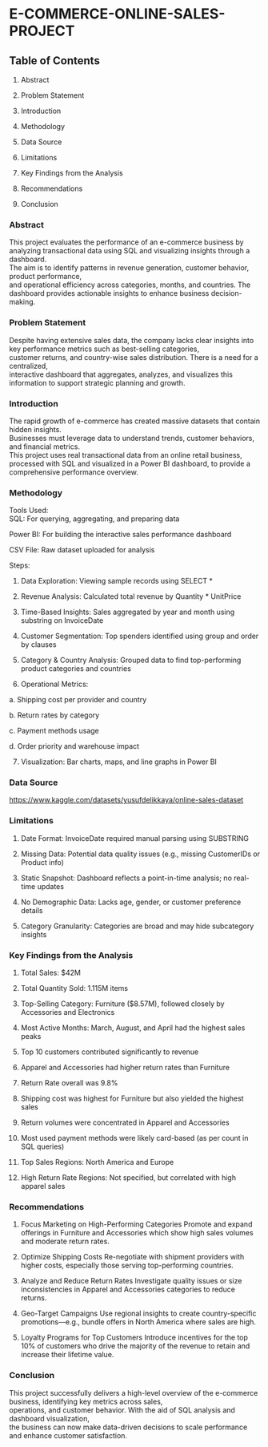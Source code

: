 # E-COMMERCE-ONLINE-SALES-PROJECT

## Table of Contents
1. Abstract<br/>

2. Problem Statement

3. Introduction

4. Methodology

5. Data Source

6. Limitations

7. Key Findings from the Analysis

8. Recommendations

9. Conclusion


### Abstract
This project evaluates the performance of an e-commerce business by analyzing transactional data using SQL and visualizing insights through a dashboard.<br/>
The aim is to identify patterns in revenue generation, customer behavior, product performance,<br/>
and operational efficiency across categories, months, and countries. The dashboard provides actionable insights to enhance business decision-making.<br/>


### Problem Statement
Despite having extensive sales data, the company lacks clear insights into key performance metrics such as best-selling categories,<br/>
customer returns, and country-wise sales distribution. There is a need for a centralized, <br/>
interactive dashboard that aggregates, analyzes, and visualizes this information to support strategic planning and growth.<br/>



### Introduction
The rapid growth of e-commerce has created massive datasets that contain hidden insights. <br/>
Businesses must leverage data to understand trends, customer behaviors, and financial metrics. <br/>
This project uses real transactional data from an online retail business, <br/>
processed with SQL and visualized in a Power BI dashboard, to provide a comprehensive performance overview.<br/>


### Methodology
Tools Used:<br/>
SQL: For querying, aggregating, and preparing data<br/>

Power BI: For building the interactive sales performance dashboard<br/>

CSV File: Raw dataset uploaded for analysis<br/>

Steps:<br/>
1. Data Exploration: Viewing sample records using SELECT *<br/>

2. Revenue Analysis: Calculated total revenue by Quantity * UnitPrice<br/>

3. Time-Based Insights: Sales aggregated by year and month using substring on InvoiceDate<br/>

4. Customer Segmentation: Top spenders identified using group and order by clauses<br/>

5. Category & Country Analysis: Grouped data to find top-performing product categories and countries<br/>

6. Operational Metrics:<br/>

a. Shipping cost per provider and country<br/>

b. Return rates by category<br/>

c. Payment methods usage<br/>

d. Order priority and warehouse impact<br/>

7. Visualization: Bar charts, maps, and line graphs in Power BI<br/>

### Data Source 
https://www.kaggle.com/datasets/yusufdelikkaya/online-sales-dataset<br/>

### Limitations
1. Date Format: InvoiceDate required manual parsing using SUBSTRING

2. Missing Data: Potential data quality issues (e.g., missing CustomerIDs or Product info)

3. Static Snapshot: Dashboard reflects a point-in-time analysis; no real-time updates

4. No Demographic Data: Lacks age, gender, or customer preference details

5. Category Granularity: Categories are broad and may hide subcategory insights


### Key Findings from the Analysis

1. Total Sales: $42M

2. Total Quantity Sold: 1.115M items

3. Top-Selling Category: Furniture ($8.57M), followed closely by Accessories and Electronics

4. Most Active Months: March, August, and April had the highest sales peaks

5. Top 10 customers contributed significantly to revenue

6. Apparel and Accessories had higher return rates than Furniture

7. Return Rate overall was 9.8%

8. Shipping cost was highest for Furniture but also yielded the highest sales

9. Return volumes were concentrated in Apparel and Accessories

10. Most used payment methods were likely card-based (as per count in SQL queries)

11. Top Sales Regions: North America and Europe

12. High Return Rate Regions: Not specified, but correlated with high apparel sales


### Recommendations
1. Focus Marketing on High-Performing Categories
Promote and expand offerings in Furniture and Accessories which show high sales volumes and moderate return rates.

2. Optimize Shipping Costs
Re-negotiate with shipment providers with higher costs, especially those serving top-performing countries.

3. Analyze and Reduce Return Rates
Investigate quality issues or size inconsistencies in Apparel and Accessories categories to reduce returns.

4. Geo-Target Campaigns
Use regional insights to create country-specific promotions—e.g., bundle offers in North America where sales are high.

5. Loyalty Programs for Top Customers
Introduce incentives for the top 10% of customers who drive the majority of the revenue to retain and increase their lifetime value.


### Conclusion
This project successfully delivers a high-level overview of the e-commerce business, identifying key metrics across sales,<br/>
operations, and customer behavior. With the aid of SQL analysis and dashboard visualization, <br/>
the business can now make data-driven decisions to scale performance and enhance customer satisfaction.<br/>

